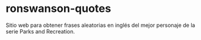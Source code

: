 # ronswanson-quotes
Sitio web para obtener frases aleatorias en inglés del mejor personaje de la serie Parks and Recreation.
